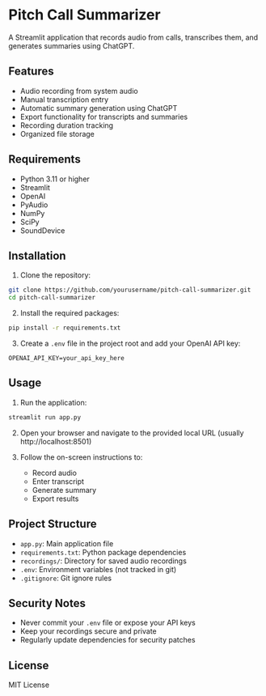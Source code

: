 # Pitch Call Summarizer

A Streamlit application that records audio from calls, transcribes them, and generates summaries using ChatGPT.

## Features

- Audio recording from system audio
- Manual transcription entry
- Automatic summary generation using ChatGPT
- Export functionality for transcripts and summaries
- Recording duration tracking
- Organized file storage

## Requirements

- Python 3.11 or higher
- Streamlit
- OpenAI
- PyAudio
- NumPy
- SciPy
- SoundDevice

## Installation

1. Clone the repository:
```bash
git clone https://github.com/yourusername/pitch-call-summarizer.git
cd pitch-call-summarizer
```

2. Install the required packages:
```bash
pip install -r requirements.txt
```

3. Create a `.env` file in the project root and add your OpenAI API key:
```
OPENAI_API_KEY=your_api_key_here
```

## Usage

1. Run the application:
```bash
streamlit run app.py
```

2. Open your browser and navigate to the provided local URL (usually http://localhost:8501)

3. Follow the on-screen instructions to:
   - Record audio
   - Enter transcript
   - Generate summary
   - Export results

## Project Structure

- `app.py`: Main application file
- `requirements.txt`: Python package dependencies
- `recordings/`: Directory for saved audio recordings
- `.env`: Environment variables (not tracked in git)
- `.gitignore`: Git ignore rules

## Security Notes

- Never commit your `.env` file or expose your API keys
- Keep your recordings secure and private
- Regularly update dependencies for security patches

## License

MIT License 